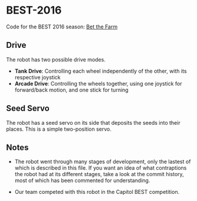 # BEST-2016
Code for the BEST 2016 season: [Bet the Farm](http://www.bestinc.org/b_game_rules.php)

## Drive
The robot has two possible drive modes.
* **Tank Drive**: Controlling each wheel independently of the other, with its respective joystick
* **Arcade Drive**: Controlling the wheels together, using one joystick for forward/back motion, and one stick for turning

## Seed Servo
The robot has a seed servo on its side that deposits the seeds into their places. This is a simple two-position servo.

## Notes
* The robot went through many stages of development, only the lastest of which is described in this file. If you want an idea of what contraptions the robot had at its different stages, take a look at the commit history, most of which has been commented for understanding.

* Our team competed with this robot in the Capitol BEST competition.
